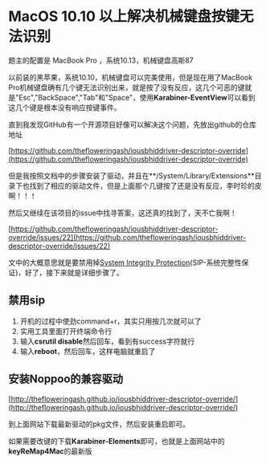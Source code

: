# MacOS 10.10 以上解决机械键盘按键无法识别

题主的配置是 MacBook Pro ，系统10.13，机械键盘高斯87

以前装的黑苹果，系统10.10，机械键盘可以完美使用，但是现在用了MacBook Pro机械键盘确有几个键无法识别出来，就是按了没有反应，这几个可恶的键就是"Esc","BackSpace","Tab"和"Space"，使用**Karabiner-EventView**可以看到这几个键是根本没有响应按键事件。

直到我发现GitHub有一个开源项目好像可以解决这个问题，先放出github的仓库地址

[https://github.com/thefloweringash/iousbhiddriver-descriptor-override](https://github.com/thefloweringash/iousbhiddriver-descriptor-override)

但是我按照文档中的步骤安装了驱动，并且在**/System/Library/Extensions**目录下也找到了相应的驱动文件，但是上面那个几键按了还是没有反应，李时珍的皮啊！！！

然后又继续在该项目的issue中找寻答案，这还真的找到了，天不亡我啊！

[https://github.com/thefloweringash/iousbhiddriver-descriptor-override/issues/22](https://github.com/thefloweringash/iousbhiddriver-descriptor-override/issues/22)

文中的大概意思就是要禁用掉[System Integrity Protection](http://arstechnica.com/apple/2015/09/os-x-10-11-el-capitan-the-ars-technica-review/8/)(SIP-系统完整性保证)，好了，接下来就是详细步骤了。

## 禁用sip

1. 开机的过程中使劲command+r，其实只用按几次就可以了
2. 实用工具里面打开终端命令行
3. 输入**csrutil disable**然后回车，看到有success字符就行
4. 输入**reboot**，然后回车，这样电脑就重启了

## 安装Noppoo的兼容驱动

[http://thefloweringash.github.io/iousbhiddriver-descriptor-override/](http://thefloweringash.github.io/iousbhiddriver-descriptor-override/)

到上面网站下载最新驱动的pkg文件，然后安装重启即可。

如果需要改键的下载**Karabiner-Elements**即可，也就是上面网站中的**keyReMap4Mac**的最新版

